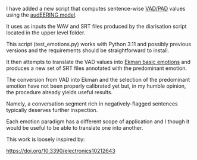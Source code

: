 I have added a new script that computes sentence-wise  [VAD/PAD](https://en.wikipedia.org/wiki/PAD_emotional_state_model) values using the [audEERING model](https://huggingface.co/audeering/wav2vec2-large-robust-12-ft-emotion-msp-dim). 

It uses as inputs the WAV and SRT files produced by the diarisation script located in the upper level folder. 

This script (test_emotions.py) works with Python 3.11 and possibly previous versions and the requirements should be straightforward to install.

It then attempts to translate the VAD values into [Ekman basic emotions](https://www.paulekman.com/universal-emotions/) and produces a new set of SRT files annotated with the predominant emotion.

The conversion from VAD into Ekman and the selection of the predominant emotion have not been properly calibrated yet but, in my humble opinion, the procedure already yields useful results.

Namely, a conversation segment rich in negatively-flagged sentences typically deserves further inspection.

Each emotion paradigm has a different scope of application and I though it would be useful to be able to translate one into another.

This work is loosely inspired by:

https://doi.org/10.3390/electronics10212643
